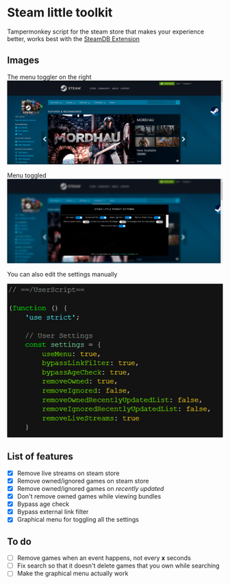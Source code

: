 # Steam little toolkit
Tampermonkey script for the steam store that makes your experience better, works best with the [SteamDB Extension](https://steamdb.info/extension/)

## Images
The menu toggler on the right
![Menu Toggler](images/Example_One.jpg)

Menu toggled
![Menu Toggled](images/Example_Two.jpg)

You can also edit the settings manually

![Manual settings](images/Manual_Settings.jpg)

## List of features
- [x] Remove live streams on steam store
- [x] Remove owned/ignored games on steam store
- [x] Remove owned/ignored games on *recently updated*
- [x] Don't remove owned games while viewing bundles
- [x] Bypass age check
- [x] Bypass external link filter
- [x] Graphical menu for toggling all the settings

## To do
- [ ] Remove games when an event happens, not every **x** seconds
- [ ] Fix search so that it doesn't delete games that you own while searching
- [ ] Make the graphical menu actually work
